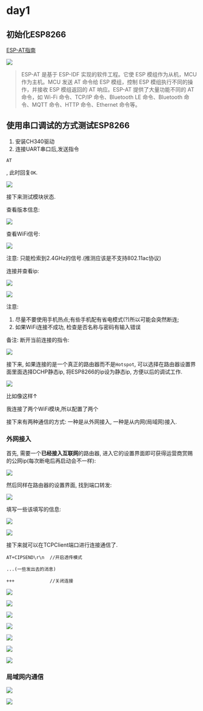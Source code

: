 # day1

## 初始化ESP8266

[ESP-AT指南](https://docs.espressif.com/projects/esp-at/zh_CN/latest/Get_Started/index.html)


![](assets/markdown-img-paste-20210726161449312.png)


> ESP-AT 是基于 ESP-IDF 实现的软件工程。它使 ESP 模组作为从机，MCU 作为主机。MCU 发送 AT 命令给 ESP 模组，控制 ESP 模组执行不同的操作，并接收 ESP 模组返回的 AT 响应。ESP-AT 提供了大量功能不同的 AT 命令，如 Wi-Fi 命令、TCP/IP 命令、Bluetooth LE 命令、Bluetooth 命令、MQTT 命令、HTTP 命令、Ethernet 命令等。

## 使用串口调试的方式测试ESP8266

1. 安装CH340驱动
2. 连接UART串口后,发送指令
```
AT
```
, 此时回复`OK`.

![](assets/markdown-img-paste-20210726162927462.png)

接下来测试模块状态.

查看版本信息:

![](assets/markdown-img-paste-2021072616304550.png)


查看WiFi信号:

![](assets/markdown-img-paste-20210726163153228.png)

注意: 只能检索到2.4GHz的信号.(推测应该是不支持802.11ac协议)

连接并查看ip:

![](assets/markdown-img-paste-20210726163438707.png)

![](assets/markdown-img-paste-20210726163737954.png)

注意:
1. 尽量不要使用手机热点;有些手机配有省电模式(?)所以可能会突然断连;
2. 如果WiFi连接不成功, 检查是否名称与密码有输入错误

备注: 断开当前连接的指令:

![](assets/markdown-img-paste-20210726165440986.png)

接下来, 如果连接的是一个真正的路由器而不是`Hotspot`, 可以选择在路由器设置界面里面选择DCHP静态ip,
将ESP8266的ip设为静态ip, 方便以后的调试工作.

![](assets/markdown-img-paste-20210726164219262.png)

比如像这样↑

我连接了两个WiFi模块,所以配置了两个

接下来有两种通信的方式: 一种是从外网接入, 一种是从内网(局域网)接入.

### 外网接入

首先, 需要一个**已经接入互联网**的路由器, 进入它的设置界面即可获得运营商赏赐的公网ip(每次断电后再启动会不一样):

![](assets/markdown-img-paste-20210726164809984.png)

然后同样在路由器的设置界面, 找到端口转发:

![](assets/markdown-img-paste-20210726164919114.png)

填写一些该填写的信息:

![](assets/markdown-img-paste-20210726165011893.png)

![](assets/markdown-img-paste-2021072616523459.png)

接下来就可以在TCPClient端口进行连接通信了.

```
AT+CIPSEND\r\n  //开启透传模式

...(一些发出去的消息)

+++             //关闭连接

```

![](assets/markdown-img-paste-20210726170458796.png)

![](assets/markdown-img-paste-20210726172222790.png)

![](assets/markdown-img-paste-20210726172406700.png)

![](assets/markdown-img-paste-20210726172453989.png)

![](assets/markdown-img-paste-20210726172517595.png)

![](assets/markdown-img-paste-20210726172843409.png)

![](assets/markdown-img-paste-20210726172906151.png)

### 局域网内通信


![](assets/markdown-img-paste-20210726173642636.png)

![](assets/markdown-img-paste-20210726173717222.png)
